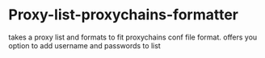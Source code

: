 # Proxy-list-proxychains-formatter
takes a proxy list and formats to fit proxychains conf file format. offers you option to add username and passwords to list
